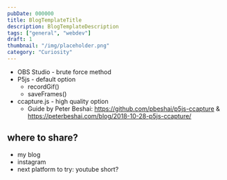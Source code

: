 ```yaml
---
pubDate: 000000
title: BlogTemplateTitle
description: BlogTemplateDescription
tags: ["general", "webdev"]
draft: 1
thumbnail: "/img/placeholder.png" 
category: "Curiosity"
---
```

- OBS Studio - brute force method
- P5js - default option 
	- recordGif()
	- saveFrames()
- ccapture.js - high quality option
	- Guide by Peter Beshai: https://github.com/pbeshai/p5js-ccapture & https://peterbeshai.com/blog/2018-10-28-p5js-ccapture/

## where to share?
- my blog
- instagram
- next platform to try: youtube short?